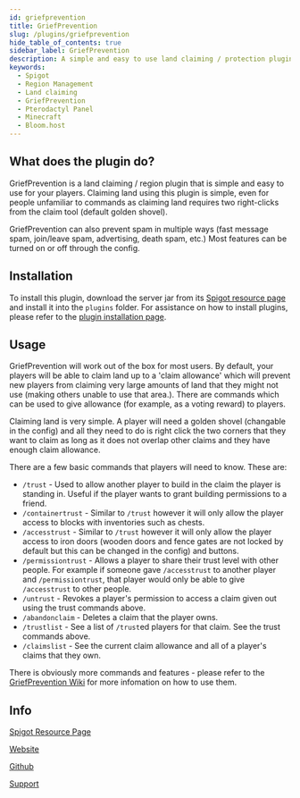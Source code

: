 ```yaml
---
id: griefprevention
title: GriefPrevention
slug: /plugins/griefprevention
hide_table_of_contents: true
sidebar_label: GriefPrevention
description: A simple and easy to use land claiming / protection plugin for your players.
keywords:
  - Spigot
  - Region Management
  - Land claiming
  - GriefPrevention
  - Pterodactyl Panel
  - Minecraft
  - Bloom.host
---
```


## What does the plugin do?

GriefPrevention is a land claiming / region plugin that is simple and easy to use for your players. Claiming land using this plugin is simple, even for people unfamiliar to commands as claiming land requires two right-clicks from the claim tool (default golden shovel).

GriefPrevention can also prevent spam in multiple ways (fast message spam, join/leave spam, advertising, death spam, etc.)
Most features can be turned on or off through the config.

## Installation

To install this plugin, download the server jar from its [Spigot resource page](https://www.spigotmc.org/resources/griefprevention.1884/) and install it into the `plugins` folder.
For assistance on how to install plugins, please refer to the [plugin installation page](/installing-plugins).

## Usage

GriefPrevention will work out of the box for most users. By default, your players will be able to claim land up to a 'claim allowance' which will prevent new players from claiming very large amounts of land that they might not use (making others unable to use that area.). There are commands which can be used to give allowance (for example, as a voting reward) to players.

Claiming land is very simple. A player will need a golden shovel (changable in the config) and all they need to do is right click the two corners that they want to claim as long as it does not overlap other claims and they have enough claim allowance.

There are a few basic commands that players will need to know. These are:

* `/trust` - Used to allow another player to build in the claim the player is standing in. Useful if the player wants to grant building permissions to a friend.
* `/containertrust` - Similar to `/trust` however it will only allow the player access to blocks with inventories such as chests.
* `/accesstrust` - Similar to `/trust` however it will only allow the player access to iron doors (wooden doors and fence gates are not locked by default but this can be changed in the config) and buttons. 
* `/permissiontrust` - Allows a player to share their trust level with other people. For example if someone gave `/accesstrust` to another player and `/permissiontrust`, that player would only be able to give `/accesstrust` to other people.
* `/untrust` - Revokes a player's permission to access a claim given out using the trust commands above.
* `/abandonclaim` - Deletes a claim that the player owns.
* `/trustlist` - See a list of `/trust`ed players for that claim. See the trust commands above.
* `/claimslist` - See the current claim allowance and all of a player's claims that they own.

There is obviously more commands and features - please refer to the [GriefPrevention Wiki](https://github.com/TechFortress/GriefPrevention/wiki) for more infomation on how to use them.

## Info

[Spigot Resource Page](https://www.spigotmc.org/resources/griefprevention.1884/)

[Website](https://griefprevention.com/)

[Github](https://github.com/TechFortress/GriefPrevention)

[Support](https://discord.com/invite/3TXnkfa)
